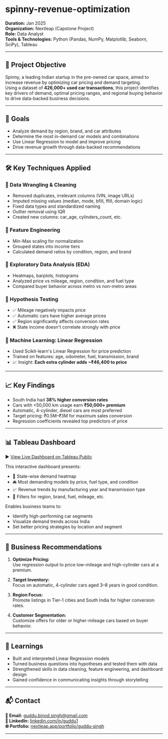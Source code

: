 # spinny-revenue-optimization

**Duration:** Jan 2025  
**Organization:** Nextleap (Capstone Project)  
**Role:** Data Analyst  
**Tools & Technologies:** Python (Pandas, NumPy, Matplotlib, Seaborn, SciPy), Tableau

---

## 📌 Project Objective

Spinny, a leading Indian startup in the pre-owned car space, aimed to increase revenue by optimizing car pricing and demand targeting.  
Using a dataset of **426,000+ used car transactions**, this project identifies key drivers of demand, optimal pricing ranges, and regional buying behavior to drive data-backed business decisions.

---

## 🎯 Goals

- Analyze demand by region, brand, and car attributes  
- Determine the most in-demand car models and combinations  
- Use Linear Regression to model and improve pricing  
- Drive revenue growth through data-backed recommendations  

---

## 🛠️ Key Techniques Applied

### 🔹 Data Wrangling & Cleaning
- Removed duplicates, irrelevant columns (VIN, image URLs)
- Imputed missing values (median, mode, bfill, ffill, domain logic)
- Fixed data types and standardized naming
- Outlier removal using IQR
- Created new columns: car_age, cylinders_count, etc.

### 🔹 Feature Engineering
- Min-Max scaling for normalization  
- Grouped states into income tiers  
- Calculated demand ratios by condition, region, and brand  

### 🔹 Exploratory Data Analysis (EDA)
- Heatmaps, barplots, histograms  
- Analyzed price vs mileage, region, condition, and fuel type  
- Compared buyer behavior across metro vs non-metro areas  

### 🔹 Hypothesis Testing
- ✅ Mileage negatively impacts price  
- ✅ Automatic cars have higher average prices  
- ✅ Region significantly affects conversion rates  
- ❌ State income doesn't correlate strongly with price

### 🔹 Machine Learning: Linear Regression
- Used Scikit-learn's Linear Regression for price prediction  
- Trained on features: age, odometer, fuel, transmission, brand  
- 📈 Insight: **Each extra cylinder adds ~₹46,400 to price**

---

## 📈 Key Findings

- South India had **38% higher conversion rates**  
- Cars with <50,000 km usage earn **₹50,000+ premium**  
- Automatic, 4-cylinder, diesel cars are most preferred  
- Target pricing: ₹0.5M–₹3M for maximum sales conversion  
- Regression coefficients revealed top predictors of price  

---

## 📊 Tableau Dashboard

▶️ [View Live Dashboard on Tableau Public](https://public.tableau.com/app/profile/guddu.singh8325/vizzes)

This interactive dashboard presents:
- 📍 State-wise demand heatmap  
- 🚘 Most demanding models by price, fuel type, and condition  
- 📈 Revenue trends by manufacturing year and transmission type  
- 🎯 Filters for region, brand, fuel, mileage, etc.

Enables business teams to:
- Identify high-performing car segments  
- Visualize demand trends across India  
- Set better pricing strategies by location and segment

---

## 📌 Business Recommendations

1. **Optimize Pricing:**  
   Use regression output to price low-mileage and high-cylinder cars at a premium.

2. **Target Inventory:**  
   Focus on automatic, 4-cylinder cars aged 3–8 years in good condition.

3. **Region Focus:**  
   Promote listings in Tier-1 cities and South India for higher conversion rates.

4. **Customer Segmentation:**  
   Customize offers for older or higher-mileage cars based on buyer behavior.

---

## 🧠 Learnings

- Built and interpreted Linear Regression models  
- Turned business questions into hypotheses and tested them with data  
- Strengthened skills in data cleaning, feature engineering, and dashboard design  
- Gained confidence in communicating insights through storytelling

---

## 📬 Contact

**📧 Email:** [guddu.binod.singh@gmail.com](mailto:guddu.binod.singh@gmail.com)  
**🔗 LinkedIn:** [linkedin.com/in/guddu1](https://www.linkedin.com/in/guddu1)  
**🌐 Portfolio:** [nextleap.app/portfolio/guddu-singh](https://nextleap.app/portfolio/guddu-singh)

---

